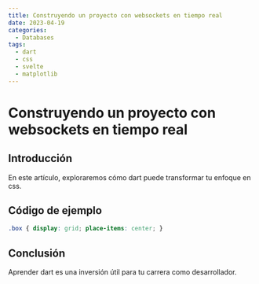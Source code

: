 ```yaml
---
title: Construyendo un proyecto con websockets en tiempo real
date: 2023-04-19
categories:
  - Databases
tags:
  - dart
  - css
  - svelte
  - matplotlib
---
```


# Construyendo un proyecto con websockets en tiempo real

## Introducción

En este artículo, exploraremos cómo dart puede transformar tu enfoque en css.

## Código de ejemplo

```css
.box { display: grid; place-items: center; }
```

## Conclusión

Aprender dart es una inversión útil para tu carrera como desarrollador.
